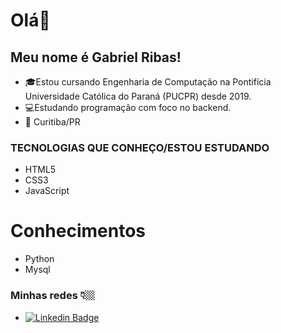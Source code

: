 # Olá👋

## Meu nome é Gabriel Ribas!
- 🎓Estou cursando Engenharia de Computação na Pontifícia Universidade Católica do Paraná (PUCPR) desde 2019.
- 💻Estudando programação com foco no backend.
- 📍 Curitiba/PR

### TECNOLOGIAS QUE CONHEÇO/ESTOU ESTUDANDO

- HTML5
- CSS3
- JavaScript

# Conhecimentos #
- Python
- Mysql

### Minhas redes 👇🏼

- [![Linkedin Badge](https://img.shields.io/badge/-LinkedIn-blue?style=flat-square&logo=Linkedin&logoColor=white&link=https://www.linkedin.com/in/gabrielrbas/)](https://www.linkedin.com/in/gabrielrbas/)
